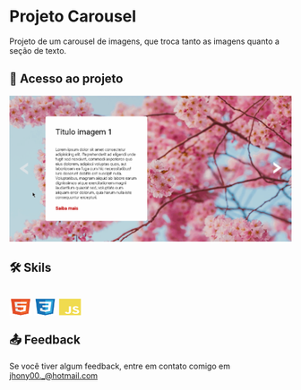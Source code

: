 # Projeto Carousel
Projeto de um carousel de imagens, que troca tanto as imagens quanto a seção de texto.


## 🔗 Acesso ao projeto
[<img src="src/image/projeto-carousel.gif">](https://jhonyfreitasdev.github.io/projeto-carousel/)


## 🛠 Skils
<div style="display: inline_block"><br>
  <img align="center" alt="HTML" height="30" width="40" src="https://raw.githubusercontent.com/devicons/devicon/master/icons/html5/html5-original.svg">
  <img align="center" alt="CSS" height="30" width="40" src="https://raw.githubusercontent.com/devicons/devicon/master/icons/css3/css3-original.svg">
  <img align="center" alt="Js" height="30" width="40" src="https://raw.githubusercontent.com/devicons/devicon/master/icons/javascript/javascript-plain.svg">
</div>


## 📤 Feedback
Se você tiver algum feedback, entre em contato comigo em jhony00._@hotmail.com
